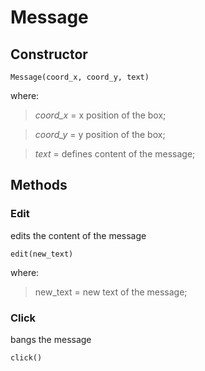 # Message #
## Constructor ##
```
Message(coord_x, coord_y, text)
```
where:

> _coord\_x_ = x position of the box;

> _coord\_y_ = y position of the box;

> _text_ = defines content of the message;

## Methods ##
### Edit ###
edits the content of the message
```
edit(new_text)
```
where:
> new\_text = new text of the message;

### Click ###
bangs the message
```
click()
```